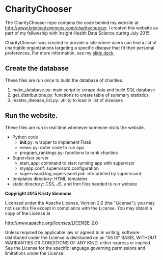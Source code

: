 # CharityChooser

The CharityChooser repo contains the code behind my website at http://www.kristinadsimmons.com/charitychooser. I created this website as part of my fellowship with Insight Health Data Science during July 2015.

CharityChooser was created to provide a site where users can find a list of charitable organizations targeting a specific disease that fit their personal preferences.  For more information, see my [slide deck](https://docs.google.com/presentation/d/1zMyeldkEXbL4pYDvbZ2W9nXYbI4kKLzNJOWwDQFYMOU/pub?start=false&loop=false&delayms=3000#slide=id.gc41fb56fb_0_0).

## Create the database

These files are run once to build the database of charities.

1. make_database.py: main script to scrape data and build SQL database
1. get_distributions.py: functions to create table of summary statistics
1. master_disease_list.py: utility to load in list of diseases

## Run the website.

These files are run in real time whenever someone visits the website.

* Python code
  * __init__.py: wrapper to implement Flask
  * views.py: outer code to run app
  * program_rankings.py: functions to rank charities
* Supervisor server 
  * start_app: command to start running app with supervisor
  * myapp.conf: supervisord configuration
  * supervisord.log,supervisord.pid: info printed by supervisord
* templates directory: HTML templates
* static directory: CSS, JS, and font files needed to run website


**Copyright 2015 Kristy Simmons**

Licensed under the Apache License, Version 2.0 (the "License"); you may not use this file except in compliance with the License. You may obtain a copy of the License at

http://www.apache.org/licenses/LICENSE-2.0

Unless required by applicable law or agreed to in writing, software distributed under the License is distributed on an "AS IS" BASIS, WITHOUT WARRANTIES OR CONDITIONS OF ANY KIND, either express or implied. See the License for the specific language governing permissions and limitations under the License.
